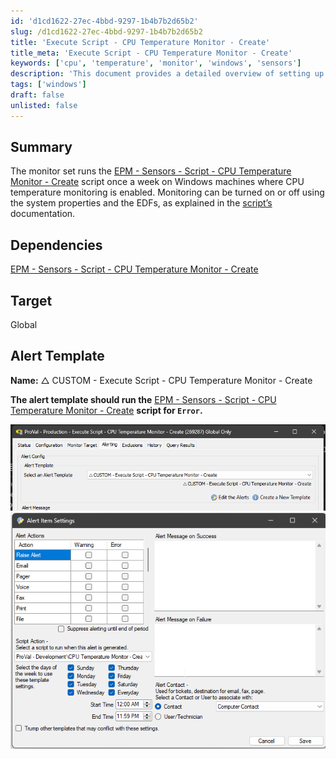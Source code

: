 ```yaml
---
id: 'd1cd1622-27ec-4bbd-9297-1b4b7b2d65b2'
slug: /d1cd1622-27ec-4bbd-9297-1b4b7b2d65b2
title: 'Execute Script - CPU Temperature Monitor - Create'
title_meta: 'Execute Script - CPU Temperature Monitor - Create'
keywords: ['cpu', 'temperature', 'monitor', 'windows', 'sensors']
description: 'This document provides a detailed overview of setting up a CPU Temperature Monitor on Windows machines using the EPM - Sensors - Script - CPU Temperature Monitor - Create script. It explains how to enable or disable monitoring through system properties and EDFs, along with the necessary alert template configurations.'
tags: ['windows']
draft: false
unlisted: false
---
```


## Summary

The monitor set runs the [EPM - Sensors - Script - CPU Temperature Monitor - Create](<../scripts/CPU Temperature Monitor - Create.md>) script once a week on Windows machines where CPU temperature monitoring is enabled. Monitoring can be turned on or off using the system properties and the EDFs, as explained in the [script’s](<../scripts/CPU Temperature Monitor - Create.md>) documentation.

## Dependencies

[EPM - Sensors - Script - CPU Temperature Monitor - Create](<../scripts/CPU Temperature Monitor - Create.md>)

## Target

Global

## Alert Template

**Name:** △ CUSTOM - Execute Script - CPU Temperature Monitor - Create

**The alert template should run the** [EPM - Sensors - Script - CPU Temperature Monitor - Create](<../scripts/CPU Temperature Monitor - Create.md>) **script for `Error`.**

![Image 1](../../../static/img/Create/image_1.png)  
![Image 2](../../../static/img/Create/image_2.png)


